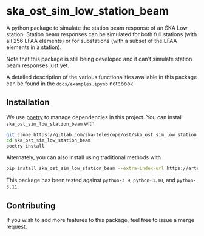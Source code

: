 # ska_ost_sim_low_station_beam

A python package to simulate the station beam response of an SKA Low station.
Station beam responses can be simulated for both full stations (with all 256 LFAA elements)
or for substations (with a subset of the LFAA elements in a station).

Note that this package is still being developed and it can't simulate station beam
responses just yet. 

A detailed description of the various functionalities available in this package can be
found in the `docs/examples.ipynb` notebook. 

Installation
------------

We use [poetry](https://python-poetry.org/docs/basic-usage/) to manage dependencies in this project. 
You can install `ska_ost_sim_low_station_beam` with

```bash
git clone https://gitlab.com/ska-telescope/ost/ska_ost_sim_low_station_beam.git
cd ska_ost_sim_low_station_beam
poetry install
```

Alternately, you can also install using traditional methods with
```bash
pip install ska_ost_sim_low_station_beam --extra-index-url https://artefact.skao.int/repository/pypi-internal/simple
```


This package has been tested against `python-3.9`, `python-3.10`, and `python-3.11`.

Contributing
------------

If you wish to add more features to this package, feel free to issue a merge request.